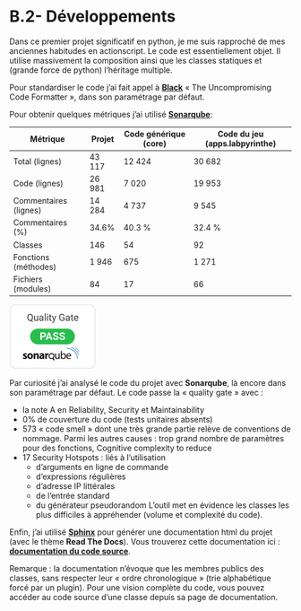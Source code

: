 # B.2- Développements

Dans ce premier projet significatif en python, je me suis rapproché de mes anciennes habitudes en actionscript. Le code est essentiellement objet. Il utilise massivement la composition ainsi que les classes statiques et (grande force de python) l’héritage multiple.

Pour standardiser le code j’ai fait appel à [**Black**](https://github.com/psf/black) « The Uncompromising Code Formatter », dans son paramétrage par défaut.

Pour obtenir quelques métriques j’ai utilisé [**Sonarqube**](https://www.sonarqube.org/):

Métrique | Projet | Code générique (core) | Code du jeu (apps.labpyrinthe)
-------- | ------ | --------------------- | ------------------------------
Total (lignes) | 43 117 | 12 424 | 30 682
Code (lignes) | 26 981 | 7 020 | 19 953
Commentaires (lignes) | 14 284 | 4 737 | 9 545
Commentaires (%) | 34.6% | 40.3 % | 32.4 %
Classes | 146 | 54 | 92
Fonctions (méthodes) | 1 946 | 675 | 1 271
Fichiers (modules) | 84 | 17 | 66

![quality_gate](imgs/B/quality_gate_small.png)

Par curiosité j’ai analysé le code du projet avec **Sonarqube**, là encore dans son paramétrage par défaut. Le code passe la « quality gate » avec :
*	la note A en Reliability, Security et Maintainability
*	0% de couverture du code (tests unitaires absents)
*	573 « code smell » dont une très grande partie relève de conventions de nommage. Parmi les autres causes : trop grand nombre de paramètres pour des fonctions, Cognitive complexity to reduce
* 17 Security Hotspots : liés à l’utilisation 
  - d’arguments en ligne de commande
  -	d’expressions régulières
  -	d’adresse IP littérales
  -	de l’entrée standard
  -	du générateur pseudorandom
L’outil met en évidence les classes les plus difficiles à appréhender (volume et complexité du code).

Enfin, j’ai utilisé [**Sphinx**](https://www.sphinx-doc.org/en/master/) pour générer une documentation html du projet (avec le thème **Read The Docs**). Vous trouverez cette documentation ici : [**documentation du code source**](code/index.html).

Remarque : la documentation n’évoque que les membres publics des classes, sans respecter leur « ordre chronologique » (trie alphabétique forcé par un plugin). Pour une vision complète du code, vous pouvez accéder au code source d’une classe depuis sa page de documentation.
